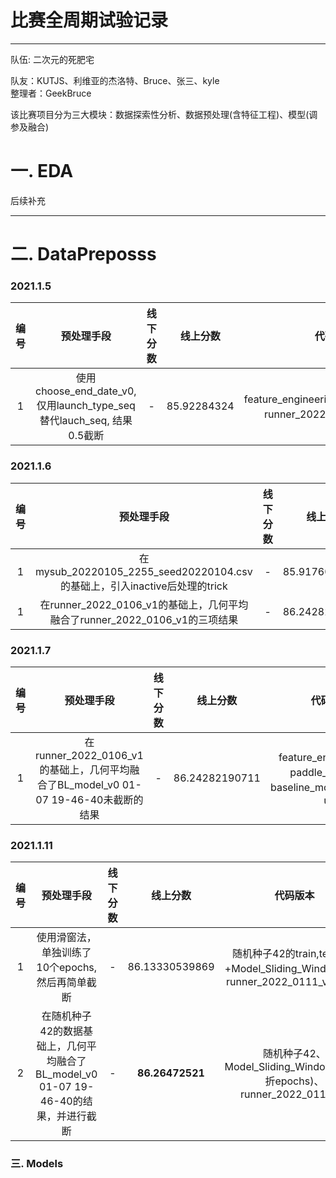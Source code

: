 # 比赛全周期试验记录
-------------------------------------------------------------
队伍: 二次元的死肥宅

队友：KUTJS、利维亚的杰洛特、Bruce、张三、kyle <br>
整理者：GeekBruce <br>

该比赛项目分为三大模块：数据探索性分析、数据预处理(含特征工程)、模型(调参及融合)


# 一. EDA
后续补充

-------------------------------------------------------------

# 二. DataPreposss

### 2021.1.5

|编号|预处理手段|线下分数|线上分数|代码版本|数据版本|
|:--:|:--:|:--:|:--:|:--:|:--:|
|1|使用choose_end_date_v0, 仅用launch_type_seq替代lauch_seq, 结果0.5截断|-|85.92284324|feature_engineering_2022_0105_v1、runner_2022_0105_v1、tools|mysub_20220105_2309_seed20220104|

### 2021.1.6

|编号|预处理手段|线下分数|线上分数|代码版本|数据版本|
|:--:|:--:|:--:|:--:|:--:|:--:|
|1|在mysub_20220105_2255_seed20220104.csv的基础上，引入inactive后处理的trick|-|85.91760549297|feature_engineering_2022_0105_v1、runner_2022_0106_v1、tools|mysub_20220106_1639_seed20210104|
|1|在runner_2022_0106_v1的基础上，几何平均融合了runner_2022_0106_v1的三项结果|-|86.24282190711|feature_engineering_2022_0105_v1、runner_2022_0106_v1、tools|mysub_20220106_2353_seed20210104|

### 2021.1.7

|编号|预处理手段|线下分数|线上分数|代码版本|数据版本|
|:--:|:--:|:--:|:--:|:--:|:--:|
|1|在runner_2022_0106_v1的基础上，几何平均融合了BL_model_v0 01-07 19-46-40未截断的结果|-|86.24282190711|feature_engineering、paddle_models、baseline_model_paddle、util|mysub_20220107_2025_seed20210104|

### 2021.1.11

|编号|预处理手段|线下分数|线上分数|代码版本|数据版本|
|:--:|:--:|:--:|:--:|:--:|:--:|
|1|使用滑窗法，单独训练了10个epochs,然后再简单截断|-|86.13330539869|随机种子42的train,test数据+Model_Sliding_Window.py、runner_2022_0111_v1.ipynb|mysub_20220111_2135_seed20210109|
|2|在随机种子42的数据基础上，几何平均融合了BL_model_v0 01-07 19-46-40的结果，并进行截断|-|**86.26472521**|随机种子42、Model_Sliding_Window.py(10折epochs)、runner_2022_0111_v2|mysub_20220111_2155_seed20220109|



### 三. Models
